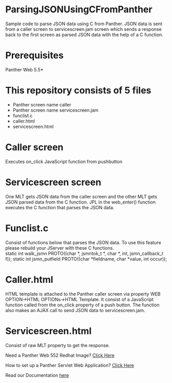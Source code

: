 # ParsingJSONUsingCFromPanther
Sample code to parse JSON data using C from Panther. JSON data is sent from a caller screen to servicescreen.jam screen which sends a response back to the first screen as parsed JSON data with the help of a C function.  

# Prerequisites
Panther Web 5.5*

# This repository consists of 5 files
* Panther screen name caller
* Panther screen name servicescreen.jam
* funclist.c
* caller.html
* servicescreen.html


# Caller screen
 Executes on_click  JavaScript function   from pushbutton

# Servicescreen screen
 One MLT gets JSON data from the caller screen and the other MLT gets JSON parsed data from the C function. JPL in the web_enter() function executes the C function that parses the JSON data.

# Funclist.c
Consist of functions below that  parses the JSON data. To use this feature please rebuild your JServer with these C functions.    
static	int	walk_jsmn	PROTO((char *, jsmntok_t *, char *, int, jsmn_callback_t f));
static	int	jsmn_putfield	PROTO((char *fieldname, char *value, int occur));

# Caller.html
HTML template is attached to the Panther caller screen via property WEB OPTION->HTML OPTIONs->HTML Template. It consist of a JavaScript function called from the on_click property of a push button. The function also makes an AJAX call to send JSON data to servicescreen.jam. 

# Servicescreen.html
Consist of raw MLT property to get the response.

Need a Panther Web 552 Redhat Image? [Click Here](https://hub.docker.com/r/prolificspanther/pantherweb "Named link title") 

How to set up a Panther Servlet Web Application? [Click Here](https://github.com/ProlificsPanther/PantherWeb/releases "Named link title")

Read our Documentation [here](https://docs.prolifics.com)
